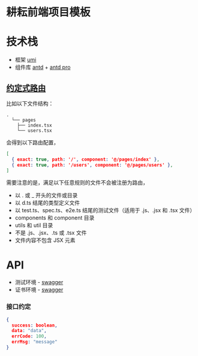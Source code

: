 # 耕耘前端项目模板

# 技术栈
- 框架 [umi](https://umijs.org/zh-CN) 
- 组件库 [antd](https://ant.design/index-cn) + [antd pro](https://procomponents.ant.design/)

## [约定式路由](https://umijs.org/zh-CN/docs/convention-routing)
比如以下文件结构：
```
.
  └── pages
    ├── index.tsx
    └── users.tsx
``` 
会得到以下路由配置，

```json
[
  { exact: true, path: '/', component: '@/pages/index' },
  { exact: true, path: '/users', component: '@/pages/users' },
]
```
需要注意的是，满足以下任意规则的文件不会被注册为路由，

- 以 . 或 _ 开头的文件或目录
- 以 d.ts 结尾的类型定义文件
- 以 test.ts、spec.ts、e2e.ts 结尾的测试文件（适用于 .js、.jsx 和 .tsx 文件）
- components 和 component 目录
- utils 和 util 目录
- 不是 .js、.jsx、.ts 或 .tsx 文件
- 文件内容不包含 JSX 元素

# API
- 测试环境 - [swagger]()
- 证书环境 - [swagger]()

### 接口约定
```json
{
  success: boolean,
  data: "data",
  errCode: 100,
  errMsg: "message"
}
```

